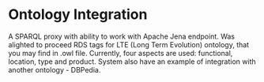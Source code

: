 # Ontology Integration

A SPARQL proxy with ability to work with Apache Jena endpoint. Was alighted to proceed RDS tags for LTE (Long Term Evolution) ontology, that you may find in .owl file. 
Currently, four aspects are used: functional, location, type and product. System also have an example of integration with another ontology - DBPedia. 
